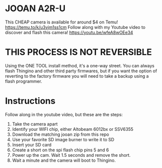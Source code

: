 # JOOAN A2R-U

This CHEAP camera is available for around $4 on Temu! https://temu.to/k/u3vjm1ss1cm
Follow along with my Youtube video to discover and flash this camera! https://youtu.be/wfeA8wOEe34

# THIS PROCESS IS NOT REVERSIBLE

Using the ONE TOOL install method, it's a one-way street. You can always flash Thingino and other third party firmwares, but if you want the
option of reverting to the factory firmware you will need to take a backup using a flash programmer.

# Instructions

Follow along in the youtube video, but these are the steps:
1. Take the camera apart
2. Identify your WIFI chip, either Altobeam 6012bx or SSV6355
3. Download the matching jooan zip from this repo
4. Use your favorite SD image burner to write it to SD
5. Insert your SD card
6. Create a short on the spi flash chip pins 5 and 6
7. Power up the cam. Wait 1.5 seconds and remove the short.
8. Wait a minute and the camera will boot to Thingino.
